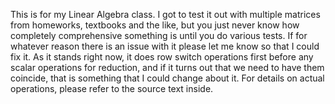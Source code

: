 This is for my Linear Algebra class. I got to test it out with multiple matrices from homeworks, textbooks and the like, but you just never know how completely comprehensive something 
is until you do various tests. If for whatever reason there is an issue with it please let me know so that I could fix it. As it stands right now, it does row switch operations first
before any scalar operations for reduction, and if it turns out that we need to have them coincide, that is something that I could change about it.
For details on actual operations, please refer to the source text inside.
